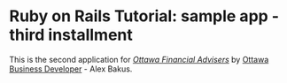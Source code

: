 # Ruby on Rails Tutorial: sample app - third installment

This is the second application for [*Ottawa Financial Advisers*](http://www.finask.ca/ottawa/) by [Ottawa Business Developer](http://www.alexanderbakus.com/) - Alex Bakus.